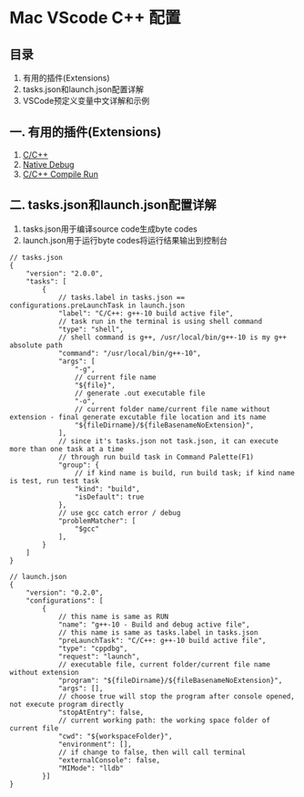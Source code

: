 # Mac VScode C++ 配置
## 目录
1. 有用的插件(Extensions)
2. tasks.json和launch.json配置详解
3. VSCode预定义变量中文详解和示例
## 一. 有用的插件(Extensions)
1. [C/C++](https://marketplace.visualstudio.com/items?itemName=ms-vscode.cpptools)
2. [Native Debug](https://marketplace.visualstudio.com/items?itemName=webfreak.debug)
3. [C/C++ Compile Run](https://marketplace.visualstudio.com/items?itemName=danielpinto8zz6.c-cpp-compile-run)
## 二. tasks.json和launch.json配置详解
1. tasks.json用于编译source code生成byte codes
2. launch.json用于运行byte codes将运行结果输出到控制台
```
// tasks.json
{
    "version": "2.0.0",
    "tasks": [
        {
            // tasks.label in tasks.json == configurations.preLaunchTask in launch.json
            "label": "C/C++: g++-10 build active file",
            // task run in the terminal is using shell command
            "type": "shell",
            // shell command is g++, /usr/local/bin/g++-10 is my g++ absolute path
            "command": "/usr/local/bin/g++-10",
            "args": [
                "-g",
                // current file name
                "${file}",
                // generate .out executable file
                "-o",
                // current folder name/current file name without extension - final generate excutable file location and its name
                "${fileDirname}/${fileBasenameNoExtension}",
            ],
            // since it's tasks.json not task.json, it can execute more than one task at a time
            // through run build task in Command Palette(F1)
            "group": {
                // if kind name is build, run build task; if kind name is test, run test task 
                "kind": "build",
                "isDefault": true
            },
            // use gcc catch error / debug
            "problemMatcher": [
                "$gcc"
            ],
        }
    ]
}
```
```
// launch.json
{
    "version": "0.2.0",
    "configurations": [
        {
            // this name is same as RUN 
            "name": "g++-10 - Build and debug active file",
            // this name is same as tasks.label in tasks.json
            "preLaunchTask": "C/C++: g++-10 build active file",
            "type": "cppdbg",
            "request": "launch",
            // executable file, current folder/current file name without extension
            "program": "${fileDirname}/${fileBasenameNoExtension}",
            "args": [],
            // choose true will stop the program after console opened, not execute program directly
            "stopAtEntry": false,
            // current working path: the working space folder of current file 
            "cwd": "${workspaceFolder}",
            "environment": [],
            // if change to false, then will call terminal
            "externalConsole": false,
            "MIMode": "lldb"
        }]
}
```
